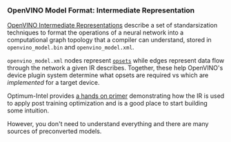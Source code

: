 ### OpenVINO Model Format: Intermediate Representation


[OpenVINO Intermediate Representations](https://docs.openvino.ai/2025/documentation/openvino-ir-format.html) describe a set of standarsization techniques to format the operations of a neural network into a computational graph topology that a compiler can understand, stored in `openvino_model.bin` and `openvino_model.xml`.

`openvino_model.xml` nodes represent [`opsets`](https://docs.openvino.ai/2025/documentation/openvino-ir-format/operation-sets.html#overview-of-artificial-neural-networks-representation) while edges represent data flow through the network a given IR describes. Together, these help OpenVINO's device plugin system determine what opsets are required vs which are *implemented* for a target device.
 
Optimum-Intel provides [a hands on primer](https://huggingface.co/docs/optimum/main/en/intel/openvino/optimization) demonstrating how the IR is used to apply post training optimization and is a good place to start building some intuition. 

However, you don't need to understand everything and there are many sources of preconverted models.